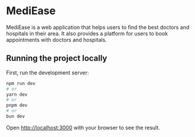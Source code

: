 # MediEase

MediEase is a web application that helps users to find the best doctors and hospitals in their area. It also provides a platform for users to book appointments with doctors and hospitals.

## Running the project locally

First, run the development server:

```bash
npm run dev
# or
yarn dev
# or
pnpm dev
# or
bun dev
```

Open [http://localhost:3000](http://localhost:3000) with your browser to see the result.
